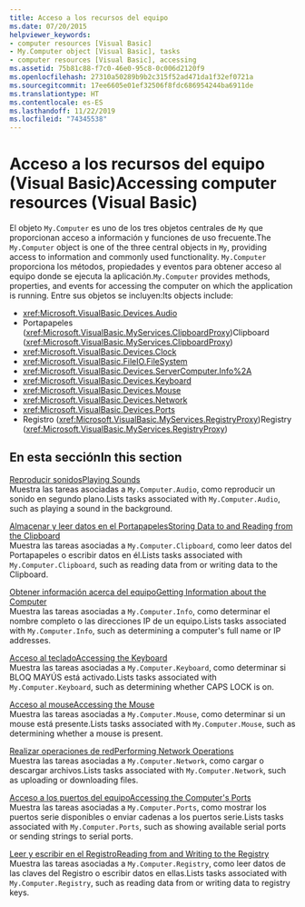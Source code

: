 ```yaml
---
title: Acceso a los recursos del equipo
ms.date: 07/20/2015
helpviewer_keywords:
- computer resources [Visual Basic]
- My.Computer object [Visual Basic], tasks
- computer resources [Visual Basic], accessing
ms.assetid: 75b81c88-f7c0-46e0-95c8-0c006d2120f9
ms.openlocfilehash: 27310a50289b9b2c315f52ad471da1f32ef0721a
ms.sourcegitcommit: 17ee6605e01ef32506f8fdc686954244ba6911de
ms.translationtype: HT
ms.contentlocale: es-ES
ms.lasthandoff: 11/22/2019
ms.locfileid: "74345538"
---
```

# <a name="accessing-computer-resources-visual-basic"></a><span data-ttu-id="267e1-102">Acceso a los recursos del equipo (Visual Basic)</span><span class="sxs-lookup"><span data-stu-id="267e1-102">Accessing computer resources (Visual Basic)</span></span>

<span data-ttu-id="267e1-103">El objeto `My.Computer` es uno de los tres objetos centrales de `My` que proporcionan acceso a información y funciones de uso frecuente.</span><span class="sxs-lookup"><span data-stu-id="267e1-103">The `My.Computer` object is one of the three central objects in `My`, providing access to information and commonly used functionality.</span></span> <span data-ttu-id="267e1-104">`My.Computer` proporciona los métodos, propiedades y eventos para obtener acceso al equipo donde se ejecuta la aplicación.</span><span class="sxs-lookup"><span data-stu-id="267e1-104">`My.Computer` provides methods, properties, and events for accessing the computer on which the application is running.</span></span> <span data-ttu-id="267e1-105">Entre sus objetos se incluyen:</span><span class="sxs-lookup"><span data-stu-id="267e1-105">Its objects include:</span></span>

- <xref:Microsoft.VisualBasic.Devices.Audio>
- <span data-ttu-id="267e1-106">Portapapeles (<xref:Microsoft.VisualBasic.MyServices.ClipboardProxy>)</span><span class="sxs-lookup"><span data-stu-id="267e1-106">Clipboard (<xref:Microsoft.VisualBasic.MyServices.ClipboardProxy>)</span></span>
- <xref:Microsoft.VisualBasic.Devices.Clock>
- <xref:Microsoft.VisualBasic.FileIO.FileSystem>
- <xref:Microsoft.VisualBasic.Devices.ServerComputer.Info%2A>
- <xref:Microsoft.VisualBasic.Devices.Keyboard>
- <xref:Microsoft.VisualBasic.Devices.Mouse>
- <xref:Microsoft.VisualBasic.Devices.Network>
- <xref:Microsoft.VisualBasic.Devices.Ports>
- <span data-ttu-id="267e1-107">Registro (<xref:Microsoft.VisualBasic.MyServices.RegistryProxy>)</span><span class="sxs-lookup"><span data-stu-id="267e1-107">Registry (<xref:Microsoft.VisualBasic.MyServices.RegistryProxy>)</span></span>

## <a name="in-this-section"></a><span data-ttu-id="267e1-108">En esta sección</span><span class="sxs-lookup"><span data-stu-id="267e1-108">In this section</span></span>

[<span data-ttu-id="267e1-109">Reproducir sonidos</span><span class="sxs-lookup"><span data-stu-id="267e1-109">Playing Sounds</span></span>](../../../../visual-basic/developing-apps/programming/computer-resources/playing-sounds.md)  
<span data-ttu-id="267e1-110">Muestra las tareas asociadas a `My.Computer.Audio`, como reproducir un sonido en segundo plano.</span><span class="sxs-lookup"><span data-stu-id="267e1-110">Lists tasks associated with `My.Computer.Audio`, such as playing a sound in the background.</span></span>

[<span data-ttu-id="267e1-111">Almacenar y leer datos en el Portapapeles</span><span class="sxs-lookup"><span data-stu-id="267e1-111">Storing Data to and Reading from the Clipboard</span></span>](../../../../visual-basic/developing-apps/programming/computer-resources/storing-data-to-and-reading-from-the-clipboard.md)  
<span data-ttu-id="267e1-112">Muestra las tareas asociadas a `My.Computer.Clipboard`, como leer datos del Portapapeles o escribir datos en él.</span><span class="sxs-lookup"><span data-stu-id="267e1-112">Lists tasks associated with `My.Computer.Clipboard`, such as reading data from or writing data to the Clipboard.</span></span>

[<span data-ttu-id="267e1-113">Obtener información acerca del equipo</span><span class="sxs-lookup"><span data-stu-id="267e1-113">Getting Information about the Computer</span></span>](../../../../visual-basic/developing-apps/programming/computer-resources/getting-information-about-the-computer.md)  
<span data-ttu-id="267e1-114">Muestra las tareas asociadas a `My.Computer.Info`, como determinar el nombre completo o las direcciones IP de un equipo.</span><span class="sxs-lookup"><span data-stu-id="267e1-114">Lists tasks associated with `My.Computer.Info`, such as determining a computer's full name or IP addresses.</span></span>

[<span data-ttu-id="267e1-115">Acceso al teclado</span><span class="sxs-lookup"><span data-stu-id="267e1-115">Accessing the Keyboard</span></span>](../../../../visual-basic/developing-apps/programming/computer-resources/accessing-the-keyboard.md)  
<span data-ttu-id="267e1-116">Muestra las tareas asociadas a `My.Computer.Keyboard`, como determinar si BLOQ MAYÚS está activado.</span><span class="sxs-lookup"><span data-stu-id="267e1-116">Lists tasks associated with `My.Computer.Keyboard`, such as determining whether CAPS LOCK is on.</span></span>

[<span data-ttu-id="267e1-117">Acceso al mouse</span><span class="sxs-lookup"><span data-stu-id="267e1-117">Accessing the Mouse</span></span>](../../../../visual-basic/developing-apps/programming/computer-resources/accessing-the-mouse.md)  
<span data-ttu-id="267e1-118">Muestra las tareas asociadas a `My.Computer.Mouse`, como determinar si un mouse está presente.</span><span class="sxs-lookup"><span data-stu-id="267e1-118">Lists tasks associated with `My.Computer.Mouse`, such as determining whether a mouse is present.</span></span>

[<span data-ttu-id="267e1-119">Realizar operaciones de red</span><span class="sxs-lookup"><span data-stu-id="267e1-119">Performing Network Operations</span></span>](../../../../visual-basic/developing-apps/programming/computer-resources/performing-network-operations.md)  
<span data-ttu-id="267e1-120">Muestra las tareas asociadas a `My.Computer.Network`, como cargar o descargar archivos.</span><span class="sxs-lookup"><span data-stu-id="267e1-120">Lists tasks associated with `My.Computer.Network`, such as uploading or downloading files.</span></span>

[<span data-ttu-id="267e1-121">Acceso a los puertos del equipo</span><span class="sxs-lookup"><span data-stu-id="267e1-121">Accessing the Computer's Ports</span></span>](../../../../visual-basic/developing-apps/programming/computer-resources/accessing-the-computer-s-ports.md)  
<span data-ttu-id="267e1-122">Muestra las tareas asociadas a `My.Computer.Ports`, como mostrar los puertos serie disponibles o enviar cadenas a los puertos serie.</span><span class="sxs-lookup"><span data-stu-id="267e1-122">Lists tasks associated with `My.Computer.Ports`, such as showing available serial ports or sending strings to serial ports.</span></span>

[<span data-ttu-id="267e1-123">Leer y escribir en el Registro</span><span class="sxs-lookup"><span data-stu-id="267e1-123">Reading from and Writing to the Registry</span></span>](../../../../visual-basic/developing-apps/programming/computer-resources/reading-from-and-writing-to-the-registry.md)  
<span data-ttu-id="267e1-124">Muestra las tareas asociadas a `My.Computer.Registry`, como leer datos de las claves del Registro o escribir datos en ellas.</span><span class="sxs-lookup"><span data-stu-id="267e1-124">Lists tasks associated with `My.Computer.Registry`, such as reading data from or writing data to registry keys.</span></span>

